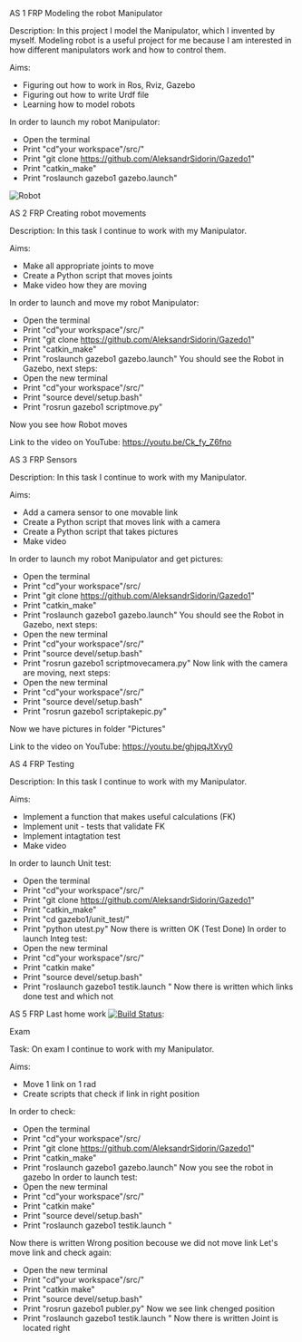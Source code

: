 AS 1 FRP
Modeling the robot Manipulator

Description:
In this project I model the Manipulator, which I invented by myself. Modeling robot is a useful project for me because I am interested in how different manipulators work and how to control them.

Aims:
- Figuring out how to work in Ros, Rviz, Gazebo
- Figuring out how to write Urdf file
- Learning how to model robots

In order to launch my robot Manipulator:
- Open the terminal
- Print "cd"your workspace"/src/"
- Print "git clone https://github.com/AleksandrSidorin/Gazedo1"
- Print "catkin_make"
- Print "roslaunch gazebo1 gazebo.launch"

![Robot](https://user-images.githubusercontent.com/55827366/66889063-ab305280-efe9-11e9-8aff-1f2af79dfd3a.png)

AS 2 FRP
Creating robot movements

Description:
In this task I continue to work with my Manipulator. 

Aims:
- Make all appropriate joints to move
- Create a Python script that moves joints
- Make video how they are moving

In order to launch and move my robot Manipulator:
- Open the terminal
- Print "cd"your workspace"/src/"
- Print "git clone https://github.com/AleksandrSidorin/Gazedo1"
- Print "catkin_make"
- Print "roslaunch gazebo1 gazebo.launch"
You should see the Robot in Gazebo, next steps:
- Open the new terminal
- Print "cd"your workspace"/src/"
- Print "source devel/setup.bash"
- Print "rosrun gazebo1 scriptmove.py"

Now you see how Robot moves

Link to the video on YouTube:
https://youtu.be/Ck_fy_Z6fno

AS 3 FRP
Sensors

Description:
In this task I continue to work with my Manipulator. 

Aims:
- Add a camera sensor to one movable link
- Create a Python script that moves link with a camera
- Create a Python script that takes pictures
- Make video 

In order to launch my robot Manipulator and get pictures:
- Open the terminal
- Print "cd"your workspace"/src/
- Print "git clone https://github.com/AleksandrSidorin/Gazedo1"
- Print "catkin_make"
- Print "roslaunch gazebo1 gazebo.launch"
You should see the Robot in Gazebo, next steps:
- Open the new terminal
- Print "cd"your workspace"/src/"
- Print "source devel/setup.bash"
- Print "rosrun gazebo1 scriptmovecamera.py"
Now link with the camera are moving, next steps:
- Open the new terminal
- Print "cd"your workspace"/src/"
- Print "source devel/setup.bash"
- Print "rosrun gazebo1 scriptakepic.py"

Now we have pictures in folder "Pictures"

Link to the video on YouTube:
https://youtu.be/ghjpqJtXvy0

AS 4 FRP
Testing

Description:
In this task I continue to work with my Manipulator. 

Aims:
- Implement a function that makes useful calculations (FK)
- Implement unit - tests that validate FK
- Implement intagtation test
- Make video

In order to launch Unit test:
- Open the terminal
- Print "cd"your workspace"/src/"
- Print "git clone https://github.com/AleksandrSidorin/Gazedo1"
- Print "catkin_make"
- Print "cd gazebo1/unit_test/"
- Print "python utest.py"
Now there is written OK (Test Done)
In order to launch Integ test:
- Open the new terminal
- Print "cd"your workspace"/src/"
- Print "catkin make"
- Print "source devel/setup.bash"
- Print "roslaunch gazebo1 testik.launch "
Now there is written which links done test and which not


AS 5 FRP
Last home work
[![Build Status](https://travis-ci.org/AleksandrSidorin/gazebo1.svg?branch=master)](https://travis-ci.org/AleksandrSidorin/gazebo1):

Exam

Task:
On exam I continue to work with my Manipulator. 

Aims:
- Move 1 link on 1 rad
- Create scripts that check if link in right position

In order to check:
- Open the terminal
- Print "cd"your workspace"/src/
- Print "git clone https://github.com/AleksandrSidorin/Gazedo1"
- Print "catkin_make"
- Print "roslaunch gazebo1 gazebo.launch"
Now you see the robot in gazebo
In order to launch test:
- Open the new terminal
- Print "cd"your workspace"/src/"
- Print "catkin make"
- Print "source devel/setup.bash"
- Print "roslaunch gazebo1 testik.launch "

Now there is written Wrong position becouse we did not move link
Let's move link and check again:
- Open the new terminal
- Print "cd"your workspace"/src/"
- Print "catkin make"
- Print "source devel/setup.bash"
- Print "rosrun gazebo1 publer.py"
Now we see link chenged position 
- Print "roslaunch gazebo1 testik.launch "
Now there is written Joint is located right


